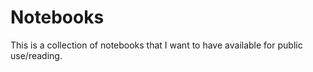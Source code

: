 # Notebooks
This is a collection of notebooks that I want to have available for public use/reading.
